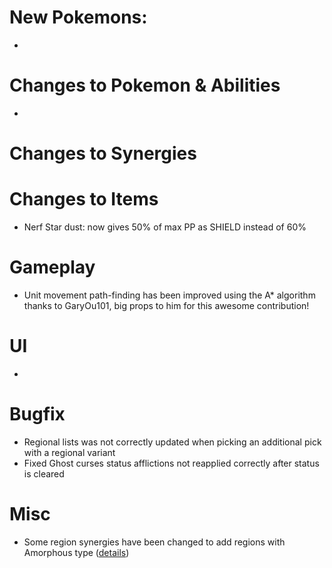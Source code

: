 # New Pokemons:
- 

# Changes to Pokemon & Abilities

- 

# Changes to Synergies



# Changes to Items

- Nerf Star dust: now gives 50% of max PP as SHIELD instead of 60%

# Gameplay

- Unit movement path-finding has been improved using the A* algorithm thanks to GaryOu101, big props to him for this awesome contribution!

# UI

- 

# Bugfix

- Regional lists was not correctly updated when picking an additional pick with a regional variant
- Fixed Ghost curses status afflictions not reapplied correctly after status is cleared

# Misc

- Some region synergies have been changed to add regions with Amorphous type ([details](https://github.com/keldaanCommunity/pokemonAutoChess/commit/21804c628ca403c0914db2f68f6315e0f9a51c92#diff-9c96a7aef333d81a5c1b0c1264418f86c1bf4b37be15a7131c2f53ddb6ce2acb))